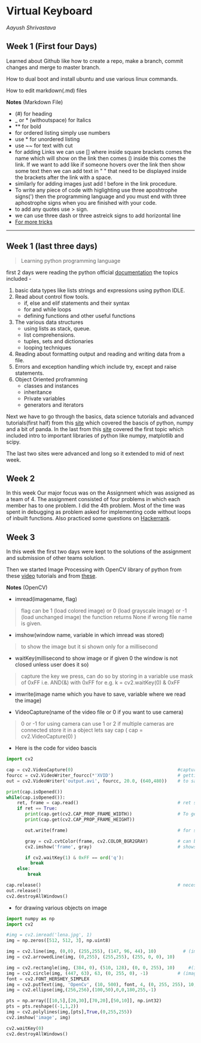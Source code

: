 # Virtual Keyboard
_Aayush Shrivastava_

## Week 1 (First four Days)
Learned about Github like how to create a repo, make a branch, commit changes and merge to master branch.

How to dual boot and install ubuntu and use various linux commands.

How to edit markdown(.md) files
    
**Notes** (Markdown File)
    
* (#) for heading
* _ or * (withoutspace) for Italics
*  ** for bold
* for ordered listing simply use numbers
* use * for unordered listing
* use ~~ for text with cut
* for adding Links we can use [] where inside square brackets comes the name which will show on the link then comes () inside this comes the link. If we want to add like if someone hovers over the link then show some text then we can add text in " " that need to be displayed inside the brackets after the link with a space.
* similarly for adding images just add ! before in the link procedure.
* To write any piece of code with higlighting use three aposhtrophe signs(') then the programming language and you must end with three aphostrophe signs when you are finished with your code.
* to add any quotes use > sign.
* we can use three dash or three astreick signs to add horizontal line    
* [For more tricks](https://guides.github.com/pdfs/markdown-cheatsheet-online.pdf)

---

## Week 1 (last three days)

>Learning python programming language

first 2 days were reading the python official [documentation](https://docs.python.org/3/tutorial/index.html) the topics included -
1. basic data types like lists strings and expressions using python IDLE.
2. Read about control flow tools.
     - if, else and elif statements and their syntax
     - for and while loops
     - defining functions and other useful functions
3. The various data structures
     - using lists as stack, queue.
     - list comprehensions.
     - tuples, sets and dictionaries
     - looping techniques
4. Reading about formatting output and reading and writing data from a file.
5. Errors and exception handling which include try, except and raise statements.
6. Object Oriented proframming
     - classes and instances 
     - inheritance
     - Private variables 
     - generators and iterators

Next we have to go through the basics, data science tutorials and advanced tutorials(first half) from this [site](https://www.learnpython.org/) which covered the bascis of python, numpy and a bit of panda.
In the last from this [site](https://scipy-lectures.org/) covered the first topic which included intro to important libraries of python like numpy, matplotlib and scipy.

The last two sites were advanced and long so it extended to mid of next week.

## Week 2

In this week Our major focus was on the Assignment which was assigned as a team of 4. The assignment consisted of four problems in which each member has to one problem.
I did the 4th problem.
Most of the time was spent in debugging as problem asked for implementing code without loops of inbuilt functions.
Also practiced some questions on [Hackerrank](https://www.hackerrank.com/domains/python).

## Week 3

In this week the first two days were kept to the solutions of the assignment and submission of other teams solution.

Then we started Image Processing with OpenCV library of python from these [video](https://www.youtube.com/watch?v=kdLM6AOd2vc&list=PLS1QulWo1RIa7D1O6skqDQ-JZ1GGHKK-K) tutorials and from [these](https://www.geeksforgeeks.org/opencv-python-tutorial/).

**Notes** (OpenCV)
* imread(imagename, flag)
> flag can be 1 (load colored image) or 0 (load grayscale image) or -1 (load unchanged image)
> the function returns None if wrong file name is given.

* imshow(window name, variable in which imread was stored)
> to show the image but it si shown only for a millisecond

* waitKey(millisecond to show image or if given 0 the window is not closed unless user does it so)
> capture the key we press, can do so by storing in a variable
> use mask of 0xFF i.e. AND(&) with 0xFF for e.g. k = cv2.waitKey(0) & 0xFF

* imwrite(image name which you have to save, variable where we read the image)

* VideoCapture(name of the video file or 0 if you want to use camera)
> 0 or -1 for using camera can use 1 or 2 if multiple cameras are connected
> store it in a object lets say cap ( cap = cv2.VideoCapture(0) )

* Here is the code for video bascis
``` python
import cv2

cap = cv2.VideoCapture(0)                                       #capturing the video
fourcc = cv2.VideoWriter_fourcc(*'XVID')                        # getting four cc code
out = cv2.VideoWriter('output.avi', fourcc, 20.0, (640,480))    # to save a video store it in variable (filename to save, fourcc code, frame rate, frame width and height in a tuple

print(cap.isOpened())
while(cap.isOpened()):
    ret, frame = cap.read()                                     # ret stores boolean if frame received true and store it in frame object
    if ret == True:
       print(cap.get(cv2.CAP_PROP_FRAME_WIDTH))                 # To get various properties of the frame
       print(cap.get(cv2.CAP_PROP_FRAME_HEIGHT))

       out.write(frame)                                         # for saving each frame 

       gray = cv2.cvtColor(frame, cv2.COLOR_BGR2GRAY)           # can be used to convert color of video
       cv2.imshow('frame', gray)                                # shows video

       if cv2.waitKey(1) & 0xFF == ord('q'):
         break
    else:
        break

cap.release()                                                   # necessary to release the captured frame in the end
out.release()
cv2.destroyAllWindows()
```
* for drawing various objects on image
```python
import numpy as np
import cv2

#img = cv2.imread('lena.jpg', 1)
img = np.zeros([512, 512, 3], np.uint8)                                 # for drwaing total black image

img = cv2.line(img, (0,0), (255,255), (147, 96, 44), 10)          # (image, start pt, end pt, color in BGR, line thickness)
img = cv2.arrowedLine(img, (0,255), (255,255), (255, 0, 0), 10)    

img = cv2.rectangle(img, (384, 0), (510, 128), (0, 0, 255), 10)     #(image, top left corner, right bottom corner, color, thickness)
img = cv2.circle(img, (447, 63), 63, (0, 255, 0), -1)           # (image, centre, radius, color, thickness)
font = cv2.FONT_HERSHEY_SIMPLEX
img = cv2.putText(img, 'OpenCv', (10, 500), font, 4, (0, 255, 255), 10, cv2.LINE_AA)    # (image, text, start pt of text, font style, font size, color, thickness, line style)
img = cv2.ellipse(img,(256,256),(100,50),0,0,180,255,-1)        

pts = np.array([[10,5],[20,30],[70,20],[50,10]], np.int32)
pts = pts.reshape((-1,1,2))
img = cv2.polylines(img,[pts],True,(0,255,255))
cv2.imshow('image', img)

cv2.waitKey(0)
cv2.destroyAllWindows()
```
